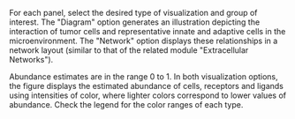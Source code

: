 For each panel, select the desired type of visualization and group of interest. The "Diagram" option generates an illustration depicting the interaction of  tumor cells and representative innate and adaptive cells in the microenvironment. The "Network" option displays these relationships in a network layout (similar to that of the related module "Extracellular Networks").

Abundance estimates are in the range 0 to 1. In both visualization options, the figure displays the estimated abundance of cells, receptors and ligands using intensities of color, where lighter colors correspond to lower values of abundance.  Check the legend for the color ranges of each type.
